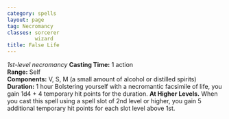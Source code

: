 ```yaml
---
category: spells
layout: page
tag: Necromancy
classes: sorcerer
         wizard
title: False Life 
---
```

_1st-level necromancy_ 
**Casting Time:** 1 action    
**Range:** Self    
**Components:** V, S, M (a small amount of alcohol or distilled spirits)    
**Duration:** 1 hour 
Bolstering yourself with a necromantic facsimile of life, you gain 1d4 + 4 temporary hit points for the duration. 
**At Higher Levels.** When you cast this spell using a spell slot of 2nd level or higher, you gain 5 additional temporary hit points for each slot level above 1st. 